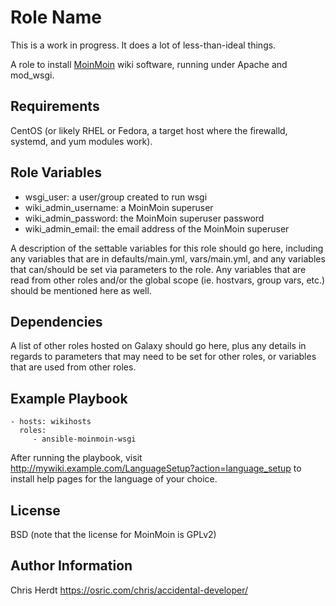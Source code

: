 Role Name
=========

This is a work in progress. It does a lot of less-than-ideal things.

A role to install [MoinMoin](http://moinmo.in/) wiki software, running under Apache and mod_wsgi.

Requirements
------------

CentOS (or likely RHEL or Fedora, a target host where the firewalld, systemd, and yum modules work).

Role Variables
--------------

* wsgi_user: a user/group created to run wsgi
* wiki_admin_username: a MoinMoin superuser
* wiki_admin_password: the MoinMoin superuser password
* wiki_admin_email: the email address of the MoinMoin superuser

A description of the settable variables for this role should go here, including any variables that are in defaults/main.yml, vars/main.yml, and any variables that can/should be set via parameters to the role. Any variables that are read from other roles and/or the global scope (ie. hostvars, group vars, etc.) should be mentioned here as well.

Dependencies
------------

A list of other roles hosted on Galaxy should go here, plus any details in regards to parameters that may need to be set for other roles, or variables that are used from other roles.

Example Playbook
----------------

    - hosts: wikihosts
      roles:
         - ansible-moinmoin-wsgi

After running the playbook, visit http://mywiki.example.com/LanguageSetup?action=language_setup to install help pages for the language of your choice.

License
-------

BSD (note that the license for MoinMoin is GPLv2)

Author Information
------------------

Chris Herdt
https://osric.com/chris/accidental-developer/
